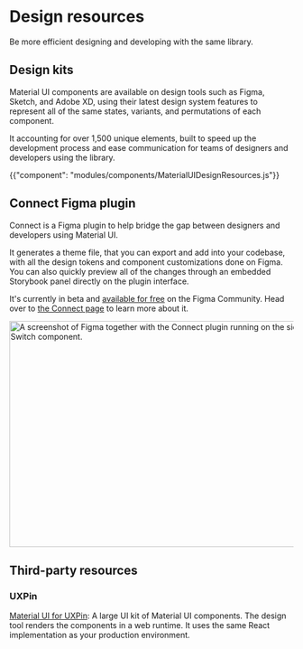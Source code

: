 # Design resources

<p class="description">Be more efficient designing and developing with the same library.</p>

## Design kits

Material UI components are available on design tools such as Figma, Sketch, and Adobe XD, using their latest design system features to represent all of the same states, variants, and permutations of each component.

It accounting for over 1,500 unique elements, built to speed up the development process and ease communication for teams of designers and developers using the library.

{{"component": "modules/components/MaterialUIDesignResources.js"}}

## Connect Figma plugin

Connect is a Figma plugin to help bridge the gap between designers and developers using Material UI.

It generates a theme file, that you can export and add into your codebase, with all the design tokens and component customizations done on Figma.
You can also quickly preview all of the changes through an embedded Storybook panel directly on the plugin interface.

It's currently in beta and [available for free](https://www.figma.com/community/plugin/1336346114713490235/) on the Figma Community.
Head over to [the Connect page](/material-ui/design-resources/connect/) to learn more about it.

<img src="/static/material-ui/design-resources/connect.png" style="width: 814px;" alt="A screenshot of Figma together with the Connect plugin running on the side, doing customziations to the Material UI Switch component." width="1628" height="400" />

## Third-party resources

### UXPin

[Material UI for UXPin](https://www.uxpin.com/merge/mui-library): A large UI kit of Material UI components.
The design tool renders the components in a web runtime. It uses the same React implementation as your production environment.
